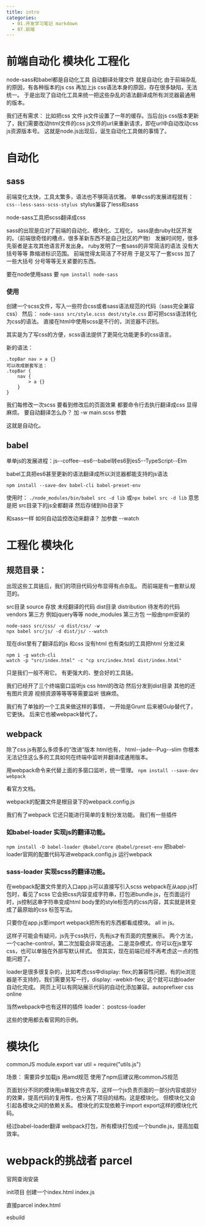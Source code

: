 ```yaml
---
title: intro
categories:
  - 01.开发学习笔记 markdown
  - 07.前端
---
```


# 前端自动化 模块化 工程化

node-sass和babel都是自动化工具 自动翻译处理文件 就是自动化
由于前端杂乱的原因，有各种版本的js css 再加上js css语法本身的原因，存在很多缺陷，无法统一。
于是出现了自动化工具来统一把这些杂乱的语法翻译成所有浏览器最通用的版本。

我们还有需求：
比如把css 文件 js文件设置了一年的缓存。当后台js css版本更新了，我们需要改动html文件的css js文件的url来重新请求，即在url中自动改动css js资源版本号。
这就是node.js出现后，诞生自动化工具做的事情了。

# 自动化
## sass
前端变化太快，工具太繁多，语法也不够简洁优雅。
单单css的发展进程就有：`css--less-sass-scss-stylus `stylus兼容了less和sass

node-sass工具把scss翻译成css

sass的出现是应对了前端的自动化、模块化、工程化，
sass是由ruby社区开发的。（前端很奇怪的槽点，很多革新东西不是自己社区的产物）
发展时间短，很多先驱者是主攻其他语言开发出身。
ruby发明了一套sass的非常简洁的语法 没有大括号等等 靠缩进标识范围。
前端觉得太简洁了不好用
于是又写了一套scss 加了一些大括号 分号等等无关紧要的东西。

要在node使用sass 要
`npm install node-sass`

### 使用
创建一个scss文件，写入一些符合css或者sass语法规范的代码（sass完全兼容css）
然后：
`node-sass src/style.scss dest/style.css`
即可把scss语法转化为css的语法。
直接在html中使用scss是不行的，浏览器不识别。

其实是为了写css的方便，scss语法提供了更简化功能更多的css语言。

新的语法：
```
.topBar nav > a {}
可以改成嵌套写法：
.topBar {
    nav {
        > a {}
    }
}
```

我们每修改一次scss 要看到修改后的页面效果 都要命令行去执行翻译成css 显得麻烦。
要自动翻译怎么办？
加 -w main.scss 参数

这就是自动化。

## babel
单单js的发展进程：js--coffee--es6--babel转es6到es5--TypeScript--Elm

babel工具把es6甚至更新的语法翻译成所以浏览器都能支持的js语法

`npm install --save-dev babel-cli babel-preset-env`

使用时：
`./node_modules/bin/babel src -d lib`
或`npx babel src -d lib`
意思是把 src目录下的js全都翻译 然后存储到lib目录下

和sass一样 如何自动监控改动来翻译？
加参数 --watch

# 工程化 模块化
## 规范目录：
出现这些工具链后，我们的项目代码分布显得有点杂乱。
而前端是有一套默认规范的。

src目录 source 存放 未经翻译的代码
dist目录 distribution 待发布的代码
vendors 第三方  例如jquery等等
node_modules 第三方包 一般由npm安装的

```
node-sass src/css/ -o dist/css/ -w
npx babel src/js/ -d dist/js/ --watch
```

现在dist里有了翻译后的js 和css 没有html
也有类似的工具把html 分发过来

```
npm i -g watch-cli
watch -p "src/index.html" -c "cp src/index.html dist/index.html"
```
只是我们一般不用它。
有更强大的、整合好的工具链。

我们已经开了三个终端窗口监听js css html的改动 然后分发到dist目录
其他的还有图片资源 视频资源等等等等需要监听
很麻烦。

我们有了单独的一个工具来做这样的事情，
一开始是Grunt 后来被Gulp替代了，它更快。
后来它也被webpack替代了。

## webpack
除了css js有那么多烦多的“改进”版本
html也有， html--jade--Pug--slim
你根本无法记住这么多的工具如何在终端中监听并翻译成通用版本。

用webpack命令来代替上面的多窗口监听，统一管理。
`npm install --save-dev webpack`
 
看官方文档。

webpack的配置文件是根目录下的webpack.config.js

我们有了webpack 它还只能进行简单的复制分发功能。
我们有一些插件
### 如babel-loader 实现js的翻译功能。
`npm install -D babel-loader @babel/core @babel/preset-env`
把babel-loader官网的配置代码写进webpack.config.js
运行webpack
 
### sass-loader 实现scss的翻译功能。
在webpack配置文件里的入口app.js可以直接写引入scss
webpack在从app.js打包时，看见了scss 它会把css内容变成字符串，打包进bundle.js，在页面运行时，js控制这串字符串变成html body里的style标签内的css内容，其实就是转变成了最原始的css 标签写法。

只要你在app.js里import 
webpack把所有的东西都看成模块。
all in js。

这样子可能会有疑问，js先于css执行，先有js才有页面的完整展示。
两个方法，一个cache-control，第二次加载会非常迅速。
二是混杂模式，你可以在js里写css，也可以单独在外部写默认样式。
但其实，现在前端已经不再考虑这一点的性能问题了。

loader是很多很复杂的，比如考虑css中display: flex;的兼容性问题，有的ie浏览器是不支持的，我们需要另写一行，display: -webkit-flex;
这个就可以由loader自动化完成。
网页上可以有网站展示代码的自动化添加兼容。autoprefixer css online

当然webpack中也有这样的插件 loader：
postcss-loader

这些的使用都去看官网的示例。

# 模块化
commonJS
module.export
var util = require("utils.js")

场景：
需要异步加载js 用amd规范
使用了npm后建议用commonJS规范

页面划分不同的模块用js单独文件去写，这样一个js负责页面的一部分内容或部分的效果，提高代码的复用性，也分离了项目的结构。这是模块化。
但模块化又会引起各模块之间的依赖关系。
模块化的实现依赖于import export这样的模块化代码。

经过babel-loader翻译 webpack打包，所有模块打包成一个bundle.js，提高加载效率。


# webpack的挑战者 parcel
官网查询安装 

init项目
创建一个index.html index.js

直接parcel index.html

esbuild

